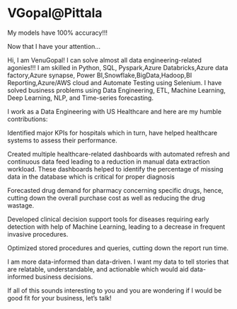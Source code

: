 # VGopal@Pittala
My models have 100% accuracy!!!

Now that I have your attention...

Hi, I am VenuGopal! I can solve almost all data engineering-related agonies!!! I am skilled in Python, SQL, Pyspark,Azure Databricks,Azure data factory,Azure synapse, Power BI,Snowflake,BigData,Hadoop,BI Reporting,Azure/AWS cloud and Automate Testing using Selenium. I have solved business problems using Data Engineering, ETL, Machine Learning, Deep Learning, NLP, and Time-series forecasting.

I work as a Data Engineering with US Healthcare and here are my humble contributions:

Identified major KPIs for hospitals which in turn, have helped healthcare systems to assess their performance.

Created multiple healthcare-related dashboards with automated refresh and continuous data feed leading to a reduction in manual data extraction workload. These dashboards helped to identify the percentage of missing data in the database which is critical for proper diagnosis

Forecasted drug demand for pharmacy concerning specific drugs, hence, cutting down the overall purchase cost as well as reducing the drug wastage.

Developed clinical decision support tools for diseases requiring early detection with help of Machine Learning, leading to a decrease in frequent invasive procedures.

Optimized stored procedures and queries, cutting down the report run time.

I am more data-informed than data-driven. I want my data to tell stories that are relatable, understandable, and actionable which would aid data-informed business decisions.

If all of this sounds interesting to you and you are wondering if I would be good fit for your business, let’s talk!
